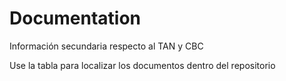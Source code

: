 # Documentation
Información secundaria respecto al TAN y CBC

Use la tabla para localizar los documentos dentro del repositorio